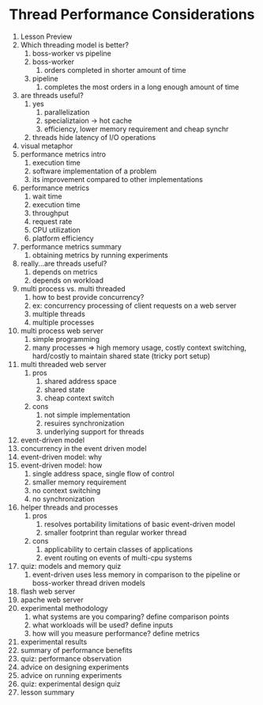 # Thread Performance Considerations

1. Lesson Preview
2. Which threading model is better?
    1. boss-worker vs pipeline
    2. boss-worker
        1. orders completed in shorter amount of time
    3. pipeline
        1. completes the most orders in a long enough amount of time
3. are threads useful?
    1. yes
        1. parallelization
        2. specializtaion -> hot cache
        3. efficiency, lower memory requirement and cheap synchr
    2. threads hide latency of I/O operations
4. visual metaphor
5. performance metrics intro
    1. execution time
    2. software implementation of a problem
    3. its improvement compared to other implementations
6. performance metrics
    1. wait time
    2. execution time
    3. throughput
    4. request rate
    5. CPU utilization
    6. platform efficiency
7. performance metrics summary
    1. obtaining metrics by running experiments
8. really...are threads useful?
    1. depends on metrics
    2. depends on workload
9. multi process vs. multi threaded
    1. how to best provide concurrency?
    2. ex: concurrency processing of client requests on a web server
    3. multiple threads
    4. multiple processes
10. multi process web server
    1. simple programming
    2. many processes => high memory usage, costly context switching, hard/costly to maintain shared state (tricky port setup)
11. multi threaded web server
    1. pros
        1. shared address space
        2. shared state
        3. cheap context switch
    2. cons
        1. not simple implementation
        2. resuires synchronization
        3. underlying support for threads
12. event-driven model
13. concurrency in the event driven model
14. event-driven model: why
15. event-driven model: how
    1. single address space, single flow of control
    2. smaller memory requirement
    3. no context switching
    4. no synchronization
16. helper threads and processes
    1. pros
        1. resolves portability limitations of basic event-driven model
        2. smaller footprint than regular worker thread
    2. cons
        1. applicability to certain classes of applications
        2. event routing on events of multi-cpu systems
17. quiz: models and memory quiz
    1. event-driven uses less memory in comparison to the pipeline or boss-worker thread driven models
18. flash web server
19. apache web server
20. experimental methodology
    1. what systems are you comparing? define comparison points
    2. what workloads will be used? define inputs
    3. how will you measure performance? define metrics
21. experimental results
22. summary of performance benefits
23. quiz: performance observation
24. advice on designing experiments
25. advice on running experiments
26. quiz: experimental design quiz
27. lesson summary
